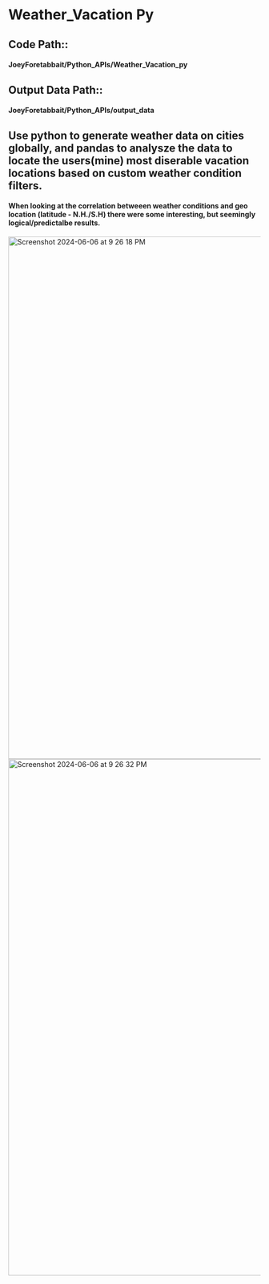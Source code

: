 # Weather_Vacation Py

## Code Path::
#### JoeyForetabbait/Python_APIs/Weather_Vacation_py
## Output Data Path::
#### JoeyForetabbait/Python_APIs/output_data

## Use python to generate weather data on cities globally, and pandas to analysze the data to locate the users(mine) most diserable vacation locations based on custom weather condition filters. 

#### When looking at the correlation betweeen weather conditions and geo location (latitude - N.H./S.H) there were some interesting, but seemingly logical/predictalbe results. 

<img width="1043" alt="Screenshot 2024-06-06 at 9 26 18 PM" src="https://github.com/JoeyForgetabbait/Python_APIs/assets/113046643/a0fff83e-0f67-4e4d-8579-552d5ace3383">

<img width="1031" alt="Screenshot 2024-06-06 at 9 26 32 PM" src="https://github.com/JoeyForgetabbait/Python_APIs/assets/113046643/9fe1dfbb-4254-47f3-9f23-8b3df1cbb407">
